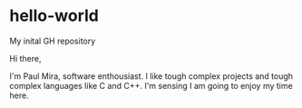 # hello-world
My inital GH repository

Hi there,

I'm Paul Mira, software enthousiast. I like tough complex projects and tough complex languages like C and C++. I'm sensing I am going to enjoy my time here.
